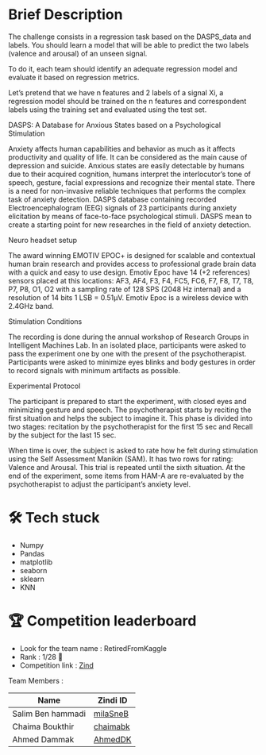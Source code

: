# Brief Description

The challenge consists in a regression task based on the DASPS_data and labels. You should learn a model that will be able to predict the two labels (valence and arousal) of an unseen signal.

To do it, each team should identify an adequate regression model and evaluate it based on regression metrics.

Let’s pretend that we have n features and 2 labels of a signal Xi, a regression model should be trained on the n features and correspondent labels using the training set and evaluated using the test set.

DASPS: A Database for Anxious States based on a Psychological Stimulation

Anxiety affects human capabilities and behavior as much as it affects productivity and quality of life. It can be considered as the main cause of depression and suicide. Anxious states are easily detectable by humans due to their acquired cognition, humans interpret the interlocutor’s tone of speech, gesture, facial expressions and recognize their mental state. There is a need for non-invasive reliable techniques that performs the complex task of anxiety detection. DASPS database containing recorded Electroencephalogram (EEG) signals of 23 participants during anxiety elicitation by means of face-to-face psychological stimuli. DASPS mean to create a starting point for new researches in the field of anxiety detection.

Neuro headset setup

The award winning EMOTIV EPOC+ is designed for scalable and contextual human brain research and provides access to professional grade brain data with a quick and easy to use design. Emotiv Epoc have 14 (+2 references) sensors placed at this locations: AF3, AF4, F3, F4, FC5, FC6, F7, F8, T7, T8, P7, P8, O1, O2 with a sampling rate of 128 SPS (2048 Hz internal) and a resolution of 14 bits 1 LSB = 0.51μV. Emotiv Epoc is a wireless device with 2.4GHz band.

Stimulation Conditions

The recording is done during the annual workshop of Research Groups in Intelligent Machines Lab. In an isolated place, participants were asked to pass the experiment one by one with the present of the psychotherapist. Participants were asked to minimize eyes blinks and body gestures in order to record signals with minimum artifacts as possible.

Experimental Protocol

The participant is prepared to start the experiment, with closed eyes and minimizing gesture and speech. The psychotherapist starts by reciting the first situation and helps the subject to imagine it. This phase is divided into two stages: recitation by the psychotherapist for the first 15 sec and Recall by the subject for the last 15 sec.

When time is over, the subject is asked to rate how he felt during stimulation using the Self Assessment Manikin (SAM). It has two rows for rating: Valence and Arousal. This trial is repeated until the sixth situation. At the end of the experiment, some items from HAM-A are re-evaluated by the psychotherapist to adjust the participant’s anxiety level.


# 🛠 Tech stuck
* Numpy
* Pandas
* matplotlib
* seaborn
* sklearn
* KNN


# 🏆 Competition leaderboard
- Look for the team name : RetiredFromKaggle
- Rank : 1/28 🥉
- Competition link : [Zind](https://zindi.africa/competitions/ai-hackthaon-30/leaderboard)

Team Members : 

| Name             | Zindi ID                                                                
| ----------------- | ------------------------------------------------------------------ |
| Salim Ben hammadi| [milaSneB](https://zindi.africa/users/milaSneB) 
| Chaima Boukthir| [chaimabk](https://zindi.africa/users/chaimabk) 
| Ahmed Dammak| [AhmedDK](https://zindi.africa/users/AhmedDK) 
